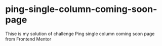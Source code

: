 # ping-single-column-coming-soon-page
Thise is my solution of challenge Ping single column coming soon page from Frontend Mentor 
